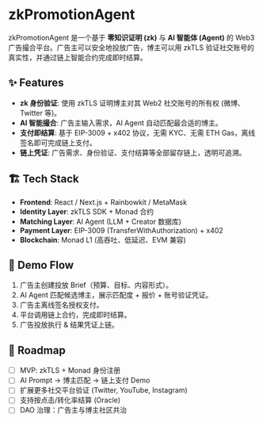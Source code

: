 # zkPromotionAgent

zkPromotionAgent 是一个基于 **零知识证明 (zk)** 与 **AI 智能体 (Agent)** 的 Web3 广告撮合平台。广告主可以安全地投放广告，博主可以用 zkTLS 验证社交账号的真实性，并通过链上智能合约完成即时结算。

## ✨ Features
- **zk 身份验证**: 使用 zkTLS 证明博主对其 Web2 社交账号的所有权 (微博、Twitter 等)。  
- **AI 智能撮合**: 广告主输入需求，AI Agent 自动匹配最合适的博主。  
- **支付即结算**: 基于 EIP-3009 + x402 协议，无需 KYC、无需 ETH Gas，离线签名即可完成链上支付。  
- **链上凭证**: 广告需求、身份验证、支付结算等全部留存链上，透明可追溯。

## 🏗 Tech Stack
- **Frontend**: React / Next.js + Rainbowkit / MetaMask
- **Identity Layer**: zkTLS SDK + Monad 合约
- **Matching Layer**: AI Agent (LLM + Creator 数据库)
- **Payment Layer**: EIP-3009 (TransferWithAuthorization) + x402
- **Blockchain**: Monad L1 (高吞吐、低延迟、EVM 兼容)

## 📸 Demo Flow
1. 广告主创建投放 Brief（预算、目标、内容形式）。
2. AI Agent 匹配候选博主，展示匹配度 + 报价 + 账号验证凭证。
3. 广告主离线签名授权支付。
4. 平台调用链上合约，完成即时结算。
5. 广告投放执行 & 结果凭证上链。

## 🚀 Roadmap
- [ ] MVP: zkTLS + Monad 身份注册  
- [ ] AI Prompt → 博主匹配 → 链上支付 Demo  
- [ ] 扩展更多社交平台验证 (Twitter, YouTube, Instagram)  
- [ ] 支持按点击/转化率结算 (Oracle)  
- [ ] DAO 治理：广告主与博主社区共治  